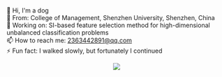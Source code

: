 ### 

<!--
**TongtongXing/TongtongXing** is a ✨ _special_ ✨ repository because its `README.md` (this file) appears on your GitHub profile.

Here are some ideas to get you started:

- 🔭 I’m currently working on ...
- 🌱 I’m currently learning ...
- 👯 I’m looking to collaborate on ...
- 🤔 I’m looking for help with ...
- 💬 Ask me about ...
- 📫 How to reach me: ...
- 😄 Pronouns: ...
- ⚡ Fun fact: ...
-->
👋 Hi, I'm a dog <br>
🔭 From: College of Management, Shenzhen University, Shenzhen, China  <br>
🌱 Working on: SI-based feature selection method for high-dimensional unbalanced classification problems  <br>
📫 How to reach me: 2363442891@qq.com  <br>
⚡ Fun fact: I walked slowly, but fortunately I continued  <br>
<div align="center"> <img src="https://github-readme-stats.vercel.app/api/top-langs/?username=sun0225SUN&hide_title=true&hide_border=true&layout=compact&langs_count=6&text_color=000&icon_color=fff&bg_color=0,52fa5a,4dfcff,c64dff&theme=graywhite" /> </div>
